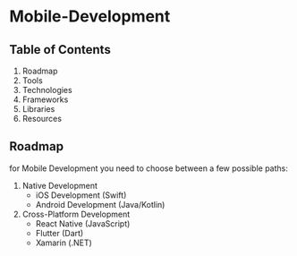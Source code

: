 # Mobile-Development

## Table of Contents

1. Roadmap
2. Tools
3. Technologies
4. Frameworks
5. Libraries
6. Resources

## Roadmap

for Mobile Development you need to choose between a few possible paths:

1. Native Development
    * iOS Development (Swift)
    * Android Development (Java/Kotlin) 
2. Cross-Platform Development
    * React Native (JavaScript)
    * Flutter (Dart)
    * Xamarin (.NET)